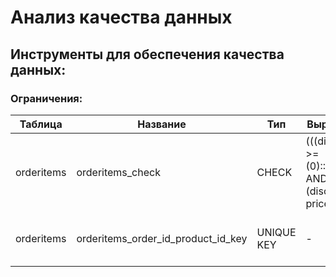 # Анализ качества данных
## Инструменты для обеспечения качества данных:
### Ограничения:

| Таблица | Название | Тип | Выражение | Комментарий |
|----------|----------|----------|----------|----------|
| orderitems | orderitems_check | CHECK | (((discount >= (0)::numeric) AND (discount <= price))) | Ограничение по значению поля |
| orderitems | orderitems_order_id_product_id_key | UNIQUE KEY | - | Уникальность хначений в полях order_id и product_id |